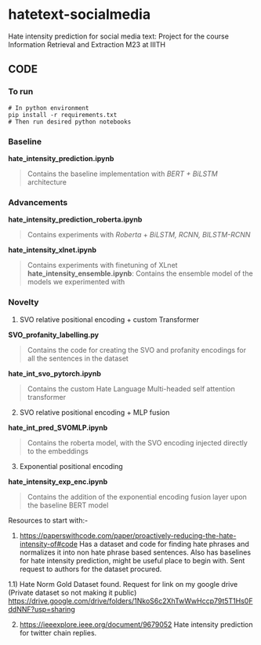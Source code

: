 # hatetext-socialmedia
Hate intensity prediction for social media text: Project for the course Information Retrieval and Extraction M23 at IIITH

## CODE
### To run 
```
# In python environment
pip install -r requirements.txt
# Then run desired python notebooks
```

### Baseline
**hate_intensity_prediction.ipynb**
> Contains the baseline implementation with *BERT + BiLSTM* architecture

### Advancements
**hate_intensity_prediction_roberta.ipynb**
> Contains experiments with *Roberta* + *BiLSTM, RCNN, BILSTM-RCNN*

**hate_intensity_xlnet.ipynb**
> Contains experiments with finetuning of XLnet
**hate_intensity_ensemble.ipynb**: Contains the ensemble model of the models we experimented with 

### Novelty
1. SVO relative positional encoding + custom Transformer

**SVO_profanity_labelling.py**
> Contains the code for creating the SVO and profanity encodings for all the sentences in the dataset

**hate_int_svo_pytorch.ipynb**
> Contains the custom Hate Language Multi-headed self attention transformer

2. SVO relative positional encoding + MLP fusion

**hate_int_pred_SVOMLP.ipynb**
> Contains the roberta model, with the SVO encoding injected directly to the embeddings

3. Exponential positional encoding 

**hate_intensity_exp_enc.ipynb**
> Contains the addition of the exponential encoding fusion layer upon the baseline BERT model 

Resources to start with:-
1) https://paperswithcode.com/paper/proactively-reducing-the-hate-intensity-of#code
   Has a dataset and code for finding hate phrases and normalizes it into non hate phrase based sentences.
   Also has baselines for hate intensity prediction, might be useful place to begin with.
   Sent request to authors for the dataset procured.

1.1) Hate Norm Gold Dataset found. Request for link on my google drive (Private dataset so not making it public)
https://drive.google.com/drive/folders/1NkoS6c2XhTwWwHccp79t5T1Hs0FddNNF?usp=sharing

2) https://ieeexplore.ieee.org/document/9679052
   Hate intensity prediction for twitter chain replies.


